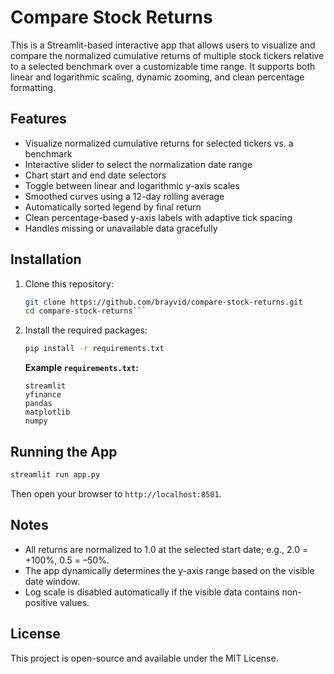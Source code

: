 # Compare Stock Returns

This is a Streamlit-based interactive app that allows users to visualize and compare the normalized cumulative returns of multiple stock tickers relative to a selected benchmark over a customizable time range. It supports both linear and logarithmic scaling, dynamic zooming, and clean percentage formatting.

## Features

- Visualize normalized cumulative returns for selected tickers vs. a benchmark
- Interactive slider to select the normalization date range
- Chart start and end date selectors
- Toggle between linear and logarithmic y-axis scales
- Smoothed curves using a 12-day rolling average
- Automatically sorted legend by final return
- Clean percentage-based y-axis labels with adaptive tick spacing
- Handles missing or unavailable data gracefully

## Installation

1. Clone this repository:

   ```bash
   git clone https://github.com/brayvid/compare-stock-returns.git
   cd compare-stock-returns```

2. Install the required packages:

   ```bash
   pip install -r requirements.txt
   ```

   **Example `requirements.txt`:**

   ```
   streamlit
   yfinance
   pandas
   matplotlib
   numpy
   ```

## Running the App

```bash
streamlit run app.py
```

Then open your browser to `http://localhost:8501`.

## Notes

* All returns are normalized to 1.0 at the selected start date; e.g., 2.0 = +100%, 0.5 = –50%.
* The app dynamically determines the y-axis range based on the visible date window.
* Log scale is disabled automatically if the visible data contains non-positive values.

## License

This project is open-source and available under the MIT License.